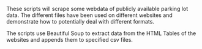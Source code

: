 These scripts will scrape some webdata of publicly available parking lot data. The different files have been used on different websites and demonstrate how to potentially deal with different formats.

The scripts use Beautiful Soup to extract data from the HTML Tables of the websites and appends them to specified csv files.
